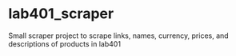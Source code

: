 # lab401_scraper
Small scraper project to scrape links, names, currency, prices, and descriptions of products in lab401
